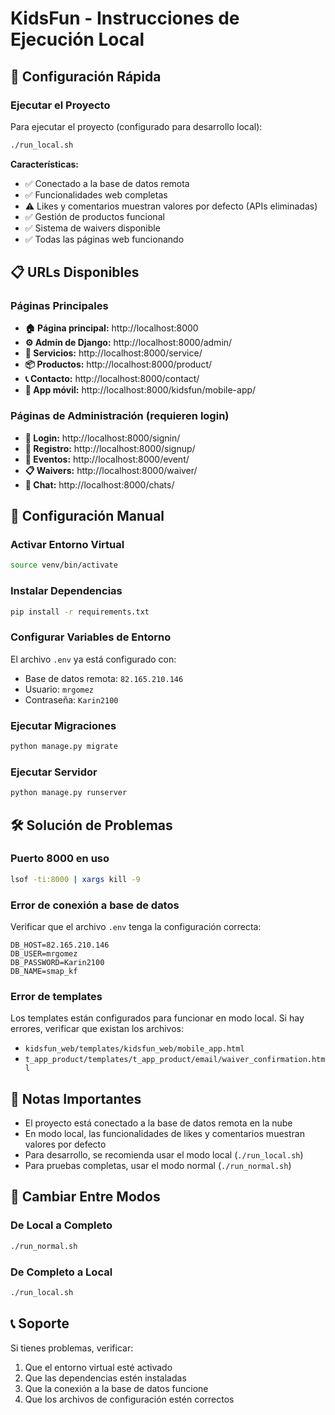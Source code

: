 # KidsFun - Instrucciones de Ejecución Local

## 🚀 Configuración Rápida

### Ejecutar el Proyecto
Para ejecutar el proyecto (configurado para desarrollo local):

```bash
./run_local.sh
```

**Características:**
- ✅ Conectado a la base de datos remota
- ✅ Funcionalidades web completas
- ⚠️ Likes y comentarios muestran valores por defecto (APIs eliminadas)
- ✅ Gestión de productos funcional
- ✅ Sistema de waivers disponible
- ✅ Todas las páginas web funcionando

## 📋 URLs Disponibles

### Páginas Principales
- **🏠 Página principal:** http://localhost:8000
- **⚙️ Admin de Django:** http://localhost:8000/admin/
- **🎉 Servicios:** http://localhost:8000/service/
- **📦 Productos:** http://localhost:8000/product/
- **📞 Contacto:** http://localhost:8000/contact/
- **📱 App móvil:** http://localhost:8000/kidsfun/mobile-app/

### Páginas de Administración (requieren login)
- **👤 Login:** http://localhost:8000/signin/
- **📝 Registro:** http://localhost:8000/signup/
- **🎪 Eventos:** http://localhost:8000/event/
- **📋 Waivers:** http://localhost:8000/waiver/
- **💬 Chat:** http://localhost:8000/chats/

## 🔧 Configuración Manual

### Activar Entorno Virtual
```bash
source venv/bin/activate
```

### Instalar Dependencias
```bash
pip install -r requirements.txt
```

### Configurar Variables de Entorno
El archivo `.env` ya está configurado con:
- Base de datos remota: `82.165.210.146`
- Usuario: `mrgomez`
- Contraseña: `Karin2100`

### Ejecutar Migraciones
```bash
python manage.py migrate
```

### Ejecutar Servidor
```bash
python manage.py runserver
```

## 🛠️ Solución de Problemas

### Puerto 8000 en uso
```bash
lsof -ti:8000 | xargs kill -9
```

### Error de conexión a base de datos
Verificar que el archivo `.env` tenga la configuración correcta:
```
DB_HOST=82.165.210.146
DB_USER=mrgomez
DB_PASSWORD=Karin2100
DB_NAME=smap_kf
```

### Error de templates
Los templates están configurados para funcionar en modo local. Si hay errores, verificar que existan los archivos:
- `kidsfun_web/templates/kidsfun_web/mobile_app.html`
- `t_app_product/templates/t_app_product/email/waiver_confirmation.html`

## 📝 Notas Importantes

- El proyecto está conectado a la base de datos remota en la nube
- En modo local, las funcionalidades de likes y comentarios muestran valores por defecto
- Para desarrollo, se recomienda usar el modo local (`./run_local.sh`)
- Para pruebas completas, usar el modo normal (`./run_normal.sh`)

## 🔄 Cambiar Entre Modos

### De Local a Completo
```bash
./run_normal.sh
```

### De Completo a Local
```bash
./run_local.sh
```

## 📞 Soporte

Si tienes problemas, verificar:
1. Que el entorno virtual esté activado
2. Que las dependencias estén instaladas
3. Que la conexión a la base de datos funcione
4. Que los archivos de configuración estén correctos 